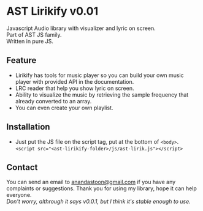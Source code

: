 # AST Lirikify v0.01
Javascript Audio library with visualizer and lyric on screen.<br />
Part of AST JS family.<br />
Written in pure JS.<br />

## Feature
* Lirikify has tools for music player so you can build your own music player with provided API in the documentation.
* LRC reader that help you show lyric on screen.
* Ability to visualize the music by retrieving the sample frequency that already converted to an array.
* You can even create your own playlist.

## Installation
* Just put the JS file on the script tag, put at the bottom of ```<body>```.<br />
```<script src="<ast-lirikify-folder>/js/ast-lirik.js"></script>```

## Contact
You can send an email to anandastoon@gmail.com if you have any complaints or suggestions. Thank you for using my library, hope it can help everyone.<br />
*Don't worry, althrough it says v0.0.1, but I think it's stable enough to use.*
